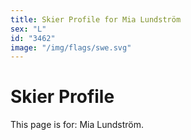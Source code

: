 ```yaml
---
title: Skier Profile for Mia Lundström
sex: "L"
id: "3462"
image: "/img/flags/swe.svg" 
---
```


# Skier Profile

This page is for: Mia Lundström.
    